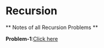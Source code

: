 # Recursion

** Notes of all Recursion Problems **

**Problem-1**:[Click here](https://leetcode.com/problems/string-to-integer-atoi/description/)
 
